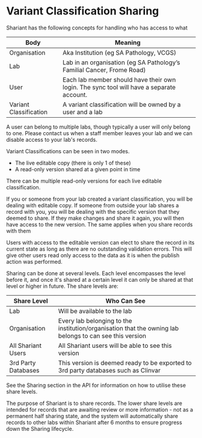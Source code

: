 # Variant Classification Sharing

Shariant has the following concepts for handling who has access to what

|Body|Meaning|
|----|-------|
|Organisation|Aka Institution (eg SA Pathology, VCGS) |
|Lab|Lab in an organisation (eg SA Pathology’s Familial Cancer, Frome Road) |
|User|Each lab member should have their own login. The sync tool will have a separate account. |
|Variant Classification|A variant classification will be owned by a user and a lab |

A user can belong to multiple labs, though typically a user will only belong to one. Please contact us when a staff member leaves your lab and we can disable access to your lab's records.

Variant Classifications can be seen in two modes.

* The live editable copy (there is only 1 of these)
* A read-only version shared at a given point in time

There can be multiple read-only versions for each live editable classification.

If you or someone from your lab created a variant classification, you will be dealing with editable copy.
If someone from outside your lab shares a record with you, you will be dealing with the specific version that they deemed to share. If they make changes and share it again, you will then have access to the new version. The same applies when you share records with them

Users with access to the editable version can elect to share the record in its current state as long as there are no outstanding validation errors. This will give other users read only access to the data as it is when the publish action was performed.

Sharing can be done at several levels. Each level encompasses the level before it, and once it's shared at a certain level it can only be shared at that level or higher in future. The share levels are:

|Share Level|Who Can See|
|-----------|-----------|
|Lab|Will be available to the lab|
|Organisation|Every lab belonging to the institution/organisation that the owning lab belongs to can see this version|
|All Shariant Users|All Shariant users will be able to see this version|
|3rd Party Databases|This version is deemed ready to be exported to 3rd party databases such as Clinvar|

See the Sharing section in the API for information on how to utilise these share levels.

The purpose of Shariant is to share records. The lower share levels are intended for records that are awaiting review or more information - not as a permanent half sharing state, and the system will automatically share records to other labs within Shariant after 6 months to ensure progress down the Sharing lifecycle.
